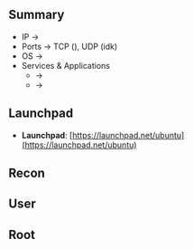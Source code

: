 ## Summary

- IP -> 
- Ports -> TCP (), UDP (idk)
- OS ->  
- Services & Applications
    -  -> 
    -  -> 


## Launchpad

-   **Launchpad**: [https://launchpad.net/ubuntu](https://launchpad.net/ubuntu)

## Recon


## User


## Root